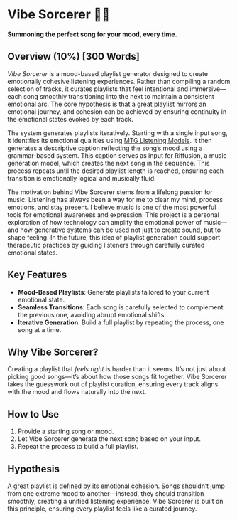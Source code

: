 # Vibe Sorcerer 🎼🔮  
**Summoning the perfect song for your mood, every time.**

## Overview (10%) [300 Words]
*Vibe Sorcerer* is a mood-based playlist generator designed to create emotionally cohesive listening experiences. Rather than compiling a random selection of tracks, it curates playlists that feel intentional and immersive—each song smoothly transitioning into the next to maintain a consistent emotional arc. The core hypothesis is that a great playlist mirrors an emotional journey, and cohesion can be achieved by ensuring continuity in the emotional states evoked by each track.

The system generates playlists iteratively. Starting with a single input song, it identifies its emotional qualities using [MTG Listening Models](https://github.com/MTG/essentia). It then generates a descriptive caption reflecting the song’s mood using a grammar-based system. This caption serves as input for Riffusion, a music generation model, which creates the next song in the sequence. This process repeats until the desired playlist length is reached, ensuring each transition is emotionally logical and musically fluid.

The motivation behind Vibe Sorcerer stems from a lifelong passion for music. Listening has always been a way for me to clear my mind, process emotions, and stay present. I believe music is one of the most powerful tools for emotional awareness and expression. This project is a personal exploration of how technology can amplify the emotional power of music—and how generative systems can be used not just to create sound, but to shape feeling. In the future, this idea of playlist generation could support therapeutic practices by guiding listeners through carefully curated emotional states.

## Key Features  
- **Mood-Based Playlists**: Generate playlists tailored to your current emotional state.  
- **Seamless Transitions**: Each song is carefully selected to complement the previous one, avoiding abrupt emotional shifts.  
- **Iterative Generation**: Build a full playlist by repeating the process, one song at a time.  

## Why Vibe Sorcerer?  
Creating a playlist that *feels right* is harder than it seems. It’s not just about picking good songs—it’s about how those songs fit together. Vibe Sorcerer takes the guesswork out of playlist curation, ensuring every track aligns with the mood and flows naturally into the next.  

## How to Use  
1. Provide a starting song or mood.  
2. Let Vibe Sorcerer generate the next song based on your input.  
3. Repeat the process to build a full playlist.  

## Hypothesis  
A great playlist is defined by its emotional cohesion. Songs shouldn’t jump from one extreme mood to another—instead, they should transition smoothly, creating a unified listening experience. Vibe Sorcerer is built on this principle, ensuring every playlist feels like a curated journey.  
